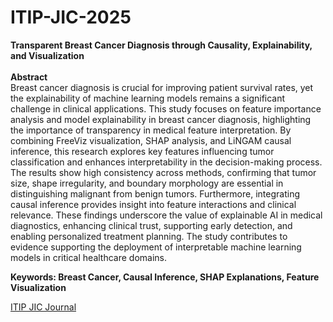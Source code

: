 # ITIP-JIC-2025
<b>Transparent Breast Cancer Diagnosis through Causality, Explainability, and Visualization</b><br><br>
<b>Abstract</b><br>
Breast cancer diagnosis is crucial for improving patient survival rates, yet the explainability of machine learning models remains a significant challenge in clinical applications. This study focuses on feature importance analysis and model explainability in breast cancer diagnosis, highlighting the importance of transparency in medical feature interpretation. By combining FreeViz visualization, SHAP analysis, and LiNGAM causal inference, this research explores key features influencing tumor classification and enhances interpretability in the decision-making process. The results show high consistency across methods, confirming that tumor size, shape irregularity, and boundary morphology are essential in distinguishing malignant from benign tumors. Furthermore, integrating causal inference provides insight into feature interactions and clinical relevance. These findings underscore the value of explainable AI in medical diagnostics, enhancing clinical trust, supporting early detection, and enabling personalized treatment planning. The study contributes to evidence supporting the deployment of interpretable machine learning models in critical healthcare domains.

<b>Keywords: Breast Cancer, Causal Inference, SHAP Explanations, Feature Visualization</b>

[ITIP JIC Journal](https://itiptw.com/JIC/JIC_151-DOI-006.pdf)
